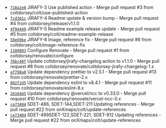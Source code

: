 * [`718a2e8`](http://github.com/onXmaps/commit/718a2e84911bddcb1e7df6182bcbd233f6c195b3) JIRAFY-3 Use published action - Merge pull request #3 from coltdorsey/colt/use-published-action
* [`fcd361c`](http://github.com/onXmaps/commit/fcd361c85f0cd1a20163c90ba51fce7b489537eb) JIRAFY-4 Readme update & version bump - Merge pull request #4 from coltdorsey/release/v1.1.0
* [`4f94449`](http://github.com/onXmaps/commit/4f94449419698e134785e58ceac74702ab47781b) JIRAFY-5 Readme example release update - Merge pull request #5 from coltdorsey/colt/readme-example-release
* [`58e69be`](http://github.com/onXmaps/commit/58e69be6433c786c2618536dc1d1dbbdde30a461) JIRAFY-6 Image, reference fix - Merge pull request #6 from coltdorsey/colt/image-reference-fix
* [`1109803`](http://github.com/onXmaps/commit/110980389e537555e257b5a1b07a683a3966eef8) Configure Renovate - Merge pull request #1 from coltdorsey/renovate/configure
* [`76bc40f`](http://github.com/onXmaps/commit/76bc40f804cdfe7e42d12c985576fdec21e269a8) Update coltdorsey/jirafy-changelog action to v1.1.0 - Merge pull request #8 from coltdorsey/renovate/coltdorsey-jirafy-changelog-1.x
* [`af798a0`](http://github.com/onXmaps/commit/af798a09f8f97c858c4631f760ab995889144779) Update dependency prettier to v2.5.1 - Merge pull request #13 from coltdorsey/renovate/prettier-2.x
* [`802f2d5`](http://github.com/onXmaps/commit/802f2d59003a81855c0367afe521979424d7039c) Update dependency eslint to v8.4.1 - Merge pull request #11 from coltdorsey/renovate/eslint-8.x
* [`2616445`](http://github.com/onXmaps/commit/26164452d005d08b01bc266abc49de2eae70260c) Update dependency @vercel/ncc to v0.33.0 - Merge pull request #10 from coltdorsey/renovate/vercel-ncc-0.x
* [`ce73404`](http://github.com/onXmaps/commit/ce73404ce5cb38c9c6a86b6188a790e76a7575fb) SDET-486, SDET-144,SDET-211 Updating references - Merge pull request #22 from onXmaps/colt/update-references
* [`ce73404`](http://github.com/onXmaps/commit/ce73404ce5cb38c9c6a86b6188a790e76a7575fb) SDET-499SDET-122,SDET-221, SDET-912 Updating references - Merge pull request #22 from onXmaps/colt/update-references